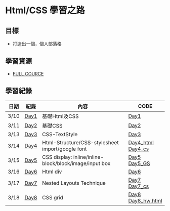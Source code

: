 # Html/CSS 學習之路

## 目標
* 打造出一個，個人部落格

## 學習資源
* [FULL COURCE](https://www.youtube.com/watch?v=G3e-cpL7ofc&list=WL&index=3&t=4381s)

## 學習紀錄
|日期|紀錄|內容|CODE|
|-|-|-|-|
|3/10|[Day1](Day1.md)|基礎Html及CSS|[Day1](Day1.html)|
|3/11|[Day2](Day2.md)|基礎CSS|[Day2](Day2.html)|
|3/13|[Day3](Day3.md)|CSS-TextStyle|[Day3](Day3.html)|
|3/14|[Day4](Day4.md)|Html-Structure/CSS-stylesheet import/google font|[Day4_html](Day4.html)<br>[Day4_cs](Day4.css)|
|3/15|[Day5](Day5.md)|CSS display: inline/inline-block/block/image/input box|[Day5](Day5.html)<br>[Day5_GS](Day5_GS.html)|
|3/16|[Day6](Day6.md)|Html div|[Day6](Day6.html)|
|3/17|[Day7](Day7.md)|Nested Layouts Technique|[Day7](Day7.html)<br>[Day7_cs](Day7.css)|
|3/18|[Day8](Day8.md)|CSS grid|[Day8](Day8.html)<br>[Day8_hw.html](Day8_hw.html)|
